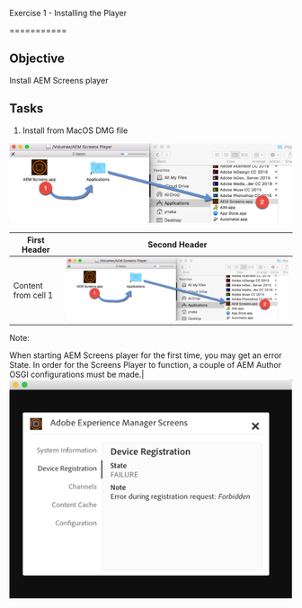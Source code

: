 Exercise 1 - Installing the Player

===========

## Objective
Install AEM Screens player


## Tasks

1.	Install from MacOS DMG file

![Image of ex1 outcome](../../Resources/Picture1.png) 


First Header | Second Header
------------ | -------------
Content from cell 1 | ![Image of ex1 outcome](../../Resources/Picture1.png)

 Note:
 
 When starting AEM Screens player 
 for the first time, you may get an error State.  In order for the Screens Player to function, a couple of AEM Author OSGI configurations must be made.| ![Image of Screens Player config](../../Resources/Picture2.png)  
 